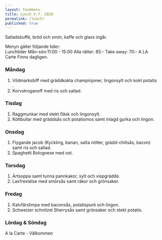 ```yaml
---
layout: foodmenu
title: Lunch V.7. 2020
permalink: /lunch/
published: true
---
```

Salladsbuffé, bröd och smör, kaffe och glass ingår.

Menyn gäller följande tider:  
Lunchtider  Mån-sön:11:00 - 15:00
Alla rätter: 85:- Take away: 70:-
A LA Carte Finns dagligen.

### Måndag
1. Vildmarksbiff med gräddkokta champinjoner, lingonsylt och kokt potatis .
2. Korvstroganoff med ris och sallad.


### Tisdag
1. Raggmunkar med stekt fläsk och lingonsylt.
2. Köttbullar med gräddsås och potatismos samt inlagd gurka och lingon.

### Onsdag
1. Flygande jacob (Kyckling, banan, salta nötter, grädd-chilisås, bacon) samt ris och sallad.
2. Spaghetti Bolognese med ost.

### Torsdag
1. Ärtsoppa samt tunna pannkakor, sylt och vispgrädde. 
2. Laxfrestelse med smörsås samt räkor och grönsaker.

### Fredag
1. Kalvfärslimpa med baconsås, potatispuré och lingon.
2. Schweizer schnitzel Sherrysås samt grönsaker och stekt potatis.
                                                                                                    
                   
### Lördag & Söndag
A la Carte - Välkommen
